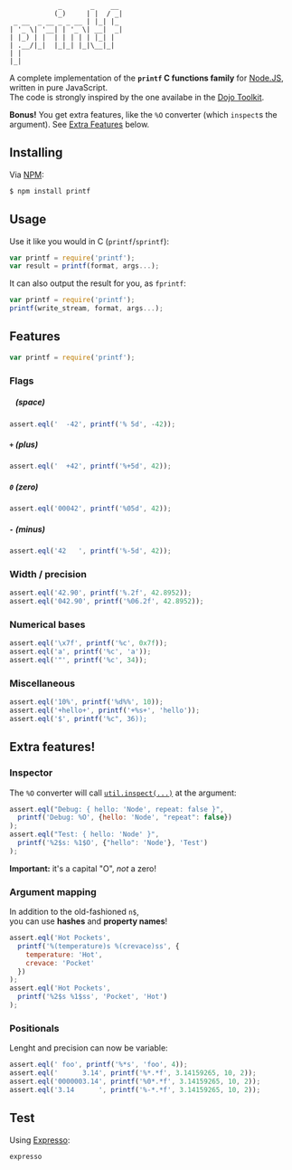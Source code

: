                 _       _    __ 
               (_)     | |  / _|
     _ __  _ __ _ _ __ | |_| |_ 
    | '_ \| '__| | '_ \| __|  _|
    | |_) | |  | | | | | |_| |  
    | .__/|_|  |_|_| |_|\__|_|  
    | |                         
    |_| 

A complete implementation of the **`printf` C functions family**
for [Node.JS][node], written in pure JavaScript.  
The code is strongly inspired by the one availabe in the [Dojo Toolkit][dojo].

**Bonus!** You get extra features, like the `%O` converter (which `inspect`s
the argument). See [Extra Features](#extra-features) below.

## Installing

Via [NPM][npm]:

```bash
$ npm install printf
```

## Usage

Use it like you would in C (`printf`/`sprintf`):

``` javascript
var printf = require('printf');
var result = printf(format, args...);
```

It can also output the result for you, as `fprintf`:

``` javascript
var printf = require('printf');
printf(write_stream, format, args...);
```

## Features

``` javascript
var printf = require('printf');
```
    
### Flags

##### ` ` (space)

``` javascript
assert.eql('  -42', printf('% 5d', -42));
```

##### `+` (plus)

``` javascript
assert.eql('  +42', printf('%+5d', 42));
```

##### `0` (zero)

``` javascript
assert.eql('00042', printf('%05d', 42));
```

##### `-` (minus)

``` javascript
assert.eql('42   ', printf('%-5d', 42));
```

### Width / precision

``` javascript
assert.eql('42.90', printf('%.2f', 42.8952));
assert.eql('042.90', printf('%06.2f', 42.8952));
```

### Numerical bases

``` javascript
assert.eql('\x7f', printf('%c', 0x7f));
assert.eql('a', printf('%c', 'a'));
assert.eql('"', printf('%c', 34));
```

### Miscellaneous

``` javascript
assert.eql('10%', printf('%d%%', 10));
assert.eql('+hello+', printf('+%s+', 'hello'));
assert.eql('$', printf('%c", 36));
```

## Extra features!

### Inspector

The `%O` converter will call [`util.inspect(...)`][util_inspect] at the argument:

``` javascript
assert.eql("Debug: { hello: 'Node', repeat: false }",
  printf('Debug: %O', {hello: 'Node', "repeat": false})
);
assert.eql("Test: { hello: 'Node' }",
  printf('%2$s: %1$O', {"hello": 'Node'}, 'Test')
);
```

**Important:** it's a capital "O", *not* a zero!

### Argument mapping

In addition to the old-fashioned `n$`,  
you can use **hashes** and **property names**!

``` javascript
assert.eql('Hot Pockets',
  printf('%(temperature)s %(crevace)ss', {
    temperature: 'Hot',
    crevace: 'Pocket'
  })
);
assert.eql('Hot Pockets',
  printf('%2$s %1$ss', 'Pocket', 'Hot')
);
```

### Positionals

Lenght and precision can now be variable:

``` javascript
assert.eql(' foo', printf('%*s', 'foo', 4));
assert.eql('      3.14', printf('%*.*f', 3.14159265, 10, 2));
assert.eql('0000003.14', printf('%0*.*f', 3.14159265, 10, 2));
assert.eql('3.14      ', printf('%-*.*f', 3.14159265, 10, 2));
```

## Test

Using [Expresso][expresso]:

``` bash
expresso
```


[dojo]: http://www.dojotoolkit.org  "The Dojo Toolkit"
[node]: http://nodejs.org "The Node.JS platform"
[npm]:  https://github.com/isaacs/npm "The Node Package Manager"
[util_inspect]: http://nodejs.org/api/util.html#util_util_inspect_object_showhidden_depth_colors "util.inspect() documentation"
[expresso]: http://visionmedia.github.com/expresso "The Expresso TDD"
